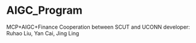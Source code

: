 # AIGC_Program
MCP+AIGC+Finance
Cooperation between SCUT and UCONN
developer: Ruhao Liu, Yan Cai, Jing Ling

